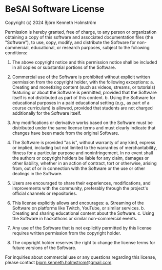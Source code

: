 # BeSAI Software License

Copyright (c) 2024 Björn Kenneth Holmström

Permission is hereby granted, free of charge, to any person or organization obtaining a copy of this software and associated documentation files (the "Software"), to use, copy, modify, and distribute the Software for non-commercial, educational, or research purposes, subject to the following conditions:

1. The above copyright notice and this permission notice shall be included in all copies or substantial portions of the Software.

2. Commercial use of the Software is prohibited without explicit written permission from the copyright holder, with the following exceptions:
   a. Creating and monetizing content (such as videos, streams, or tutorials) featuring or about the Software is permitted, provided that the Software itself is not distributed as part of this content.
   b. Using the Software for educational purposes in a paid educational setting (e.g., as part of a course curriculum) is allowed, provided that students are not charged additionally for the Software itself.

3. Any modifications or derivative works based on the Software must be distributed under the same license terms and must clearly indicate that changes have been made from the original Software.

4. The Software is provided "as is", without warranty of any kind, express or implied, including but not limited to the warranties of merchantability, fitness for a particular purpose and noninfringement. In no event shall the authors or copyright holders be liable for any claim, damages or other liability, whether in an action of contract, tort or otherwise, arising from, out of or in connection with the Software or the use or other dealings in the Software.

5. Users are encouraged to share their experiences, modifications, and improvements with the community, preferably through the project's official channels or repositories.

6. This license explicitly allows and encourages:
   a. Streaming of the Software on platforms like Twitch, YouTube, or similar services.
   b. Creating and sharing educational content about the Software.
   c. Using the Software in hackathons or similar non-commercial events.

7. Any use of the Software that is not explicitly permitted by this license requires written permission from the copyright holder.

8. The copyright holder reserves the right to change the license terms for future versions of the Software.

For inquiries about commercial use or any questions regarding this license, please contact bjorn.kenneth.holmstrom@gmail.com.
